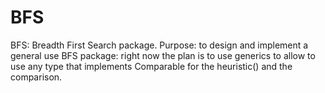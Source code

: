 # BFS
BFS: Breadth First Search package.
Purpose: to design and implement a general use BFS package: right now the plan is to use generics to allow to use any type that implements Comparable for the heuristic() and the comparison.
